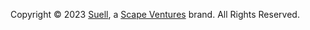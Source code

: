 Copyright &copy; 2023 [Suell](https://www.suell.org/), a [Scape Ventures](https://www.scape.ventures/) brand. All Rights Reserved.